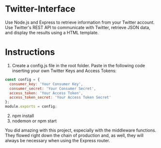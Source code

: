 # Twitter-Interface

Use Node.js and Express to retrieve information from your Twitter account. Use Twitter's REST API to communicate with Twitter, retrieve JSON data, and display the results using a HTML template.

# Instructions
1) Create a config.js file in the root folder.  Paste in the following code inserting your own Twitter Keys and Access Tokens:

```JavaScript
const config = {
  consumer_key: 'Your Consumer Key',
  consumer_secret: 'Your Consumer Secret',
  access_token: 'Your Access Token',
  access_token_secret: 'Your Access Token Secret'
};
module.exports = config;
```
2) npm install
3) nodemon or npm start

You did amazing with this project, especially with the middleware functions. They flowed right down the chain of production and, as well, they will always be necessary when using the Express router. 